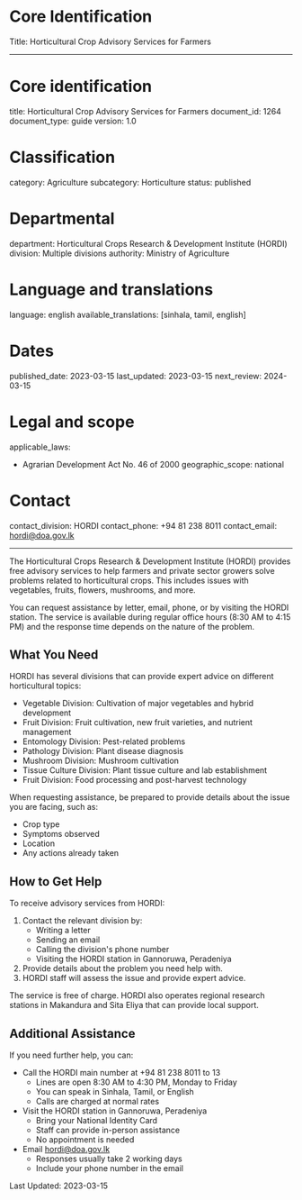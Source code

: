 # Core Identification
Title: Horticultural Crop Advisory Services for Farmers

---
# Core identification
title: Horticultural Crop Advisory Services for Farmers
document_id: 1264
document_type: guide
version: 1.0

# Classification
category: Agriculture
subcategory: Horticulture
status: published

# Departmental
department: Horticultural Crops Research & Development Institute (HORDI)
division: Multiple divisions
authority: Ministry of Agriculture

# Language and translations
language: english
available_translations: [sinhala, tamil, english]

# Dates
published_date: 2023-03-15
last_updated: 2023-03-15
next_review: 2024-03-15

# Legal and scope
applicable_laws:
  - Agrarian Development Act No. 46 of 2000
geographic_scope: national

# Contact
contact_division: HORDI
contact_phone: +94 81 238 8011
contact_email: hordi@doa.gov.lk

---

The Horticultural Crops Research & Development Institute (HORDI) provides free advisory services to help farmers and private sector growers solve problems related to horticultural crops. This includes issues with vegetables, fruits, flowers, mushrooms, and more.

You can request assistance by letter, email, phone, or by visiting the HORDI station. The service is available during regular office hours (8:30 AM to 4:15 PM) and the response time depends on the nature of the problem.

## What You Need

HORDI has several divisions that can provide expert advice on different horticultural topics:

- Vegetable Division: Cultivation of major vegetables and hybrid development
- Fruit Division: Fruit cultivation, new fruit varieties, and nutrient management
- Entomology Division: Pest-related problems
- Pathology Division: Plant disease diagnosis
- Mushroom Division: Mushroom cultivation
- Tissue Culture Division: Plant tissue culture and lab establishment
- Fruit Division: Food processing and post-harvest technology

When requesting assistance, be prepared to provide details about the issue you are facing, such as:

- Crop type
- Symptoms observed
- Location
- Any actions already taken

## How to Get Help

To receive advisory services from HORDI:

1. Contact the relevant division by:
   - Writing a letter
   - Sending an email
   - Calling the division's phone number
   - Visiting the HORDI station in Gannoruwa, Peradeniya
2. Provide details about the problem you need help with.
3. HORDI staff will assess the issue and provide expert advice.

The service is free of charge. HORDI also operates regional research stations in Makandura and Sita Eliya that can provide local support.

## Additional Assistance

If you need further help, you can:

- Call the HORDI main number at +94 81 238 8011 to 13
  - Lines are open 8:30 AM to 4:30 PM, Monday to Friday
  - You can speak in Sinhala, Tamil, or English
  - Calls are charged at normal rates
- Visit the HORDI station in Gannoruwa, Peradeniya
  - Bring your National Identity Card
  - Staff can provide in-person assistance
  - No appointment is needed
- Email hordi@doa.gov.lk
  - Responses usually take 2 working days
  - Include your phone number in the email

Last Updated: 2023-03-15